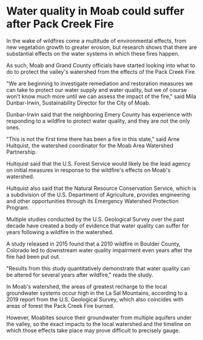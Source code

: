 # Water quality in Moab could suffer after Pack Creek Fire

In the wake of wildfires come a multitude of environmental effects, from new vegetation growth to greater erosion, but research shows that there are substantial effects on the water systems in which these fires happen.

As such, Moab and Grand County officials have started looking into what to do to protect the valley's watershed from the effects of the Pack Creek Fire.

"We are beginning to investigate remediation and restoration measures we can take to protect our water supply and water quality, but we of course won't know much more until we can assess the impact of the fire," said Mila Dunbar-Irwin, Sustainability Director for the City of Moab.

Dunbar-Irwin said that the neighboring Emery County has experience with responding to a wildfire to protect water quality, and they are not the only ones.

"This is not the first time there has been a fire in this state," said Arne Hultquist, the watershed coordinator for the Moab Area Watershed Partnership.

Hultquist said that the U.S. Forest Service would likely be the lead agency on initial measures in response to the wildfire's effects on Moab's watershed.

Hultquist also said that the Natural Resource Conservation Service, which is a subdivision of the U.S. Department of Agriculture, provides engineering and other opportunities through its Emergency Watershed Protection Program.

Multiple studies conducted by the U.S. Geological Survey over the past decade have created a body of evidence that water quality can suffer for years following a wildfire in the watershed.

A study released in 2015 found that a 2010 wildfire in Boulder County, Colorado led to downstream water quality impairment even years after the fire had been put out.

"Results from this study quantitatively demonstrate that water quality can be altered for several years after wildfire," reads the study.

In Moab's watershed, the areas of greatest recharge to the local groundwater systems occur high in the La Sal Mountains, according to a 2019 report from the U.S. Geological Survey, which also coincides with areas of forest the Pack Creek Fire burned.

However, Moabites source their groundwater from multiple aquifers under the valley, so the exact impacts to the local watershed and the timeline on which those effects take place may prove difficult to precisely gauge.
